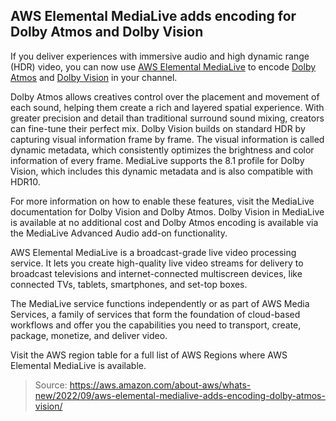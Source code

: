 ## AWS Elemental MediaLive adds encoding for Dolby Atmos and Dolby Vision

If you deliver experiences with immersive audio and high dynamic range (HDR) video, you can now use [AWS Elemental MediaLive](https://aws.amazon.com/medialive/) to encode [Dolby Atmos](https://docs.aws.amazon.com/medialive/latest/ug/feature-dolbyatmos.html) and [Dolby Vision](https://docs.aws.amazon.com/medialive/latest/ug/color-space.html) in your channel.

Dolby Atmos allows creatives control over the placement and movement of each sound, helping them create a rich and layered spatial experience. With greater precision and detail than traditional surround sound mixing, creators can fine-tune their perfect mix. Dolby Vision builds on standard HDR by capturing visual information frame by frame. The visual information is called dynamic metadata, which consistently optimizes the brightness and color information of every frame. MediaLive supports the 8.1 profile for Dolby Vision, which includes this dynamic metadata and is also compatible with HDR10.

For more information on how to enable these features, visit the MediaLive documentation for Dolby Vision and Dolby Atmos. Dolby Vision in MediaLive is available at no additional cost and Dolby Atmos encoding is available via the MediaLive Advanced Audio add-on functionality.

AWS Elemental MediaLive is a broadcast-grade live video processing service. It lets you create high-quality live video streams for delivery to broadcast televisions and internet-connected multiscreen devices, like connected TVs, tablets, smartphones, and set-top boxes.

The MediaLive service functions independently or as part of AWS Media Services, a family of services that form the foundation of cloud-based workflows and offer you the capabilities you need to transport, create, package, monetize, and deliver video.

Visit the AWS region table for a full list of AWS Regions where AWS Elemental MediaLive is available.

> Source: https://aws.amazon.com/about-aws/whats-new/2022/09/aws-elemental-medialive-adds-encoding-dolby-atmos-vision/